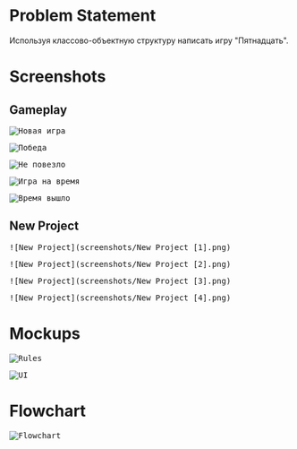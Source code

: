 # Problem Statement

Используя классово-объектную структуру написать игру "Пятнадцать".

# Screenshots

## Gameplay

<kbd>![Новая игра](screenshots/gameplay/%D0%A1%D0%BD%D0%B8%D0%BC%D0%BE%D0%BA%20%D1%8D%D0%BA%D1%80%D0%B0%D0%BD%D0%B0%20%D0%BE%D1%82%202018-08-02%2022-58-46%20-%20%D0%9D%D0%BE%D0%B2%D0%B0%D1%8F%20%D0%B8%D0%B3%D1%80%D0%B0.png)</kbd>

<kbd>![Победа](screenshots/gameplay/%D0%A1%D0%BD%D0%B8%D0%BC%D0%BE%D0%BA%20%D1%8D%D0%BA%D1%80%D0%B0%D0%BD%D0%B0%20%D0%BE%D1%82%202018-08-02%2022-59-33%20-%20%D0%9F%D0%BE%D0%B1%D0%B5%D0%B4%D0%B0.png)</kbd>

<kbd>![Не повезло](screenshots/gameplay/%D0%A1%D0%BD%D0%B8%D0%BC%D0%BE%D0%BA%20%D1%8D%D0%BA%D1%80%D0%B0%D0%BD%D0%B0%20%D0%BE%D1%82%202018-08-02%2023-00-44%20-%20%D0%9D%D0%B5%20%D0%BF%D0%BE%D0%B2%D0%B5%D0%B7%D0%BB%D0%BE.png)</kbd>

<kbd>![Игра на время](screenshots/gameplay/%D0%A1%D0%BD%D0%B8%D0%BC%D0%BE%D0%BA%20%D1%8D%D0%BA%D1%80%D0%B0%D0%BD%D0%B0%20%D0%BE%D1%82%202018-08-02%2023-01-16%20-%20%D0%98%D0%B3%D1%80%D0%B0%20%D0%BD%D0%B0%20%D0%B2%D1%80%D0%B5%D0%BC%D1%8F.png)</kbd>

<kbd>![Время вышло](screenshots/gameplay/%D0%A1%D0%BD%D0%B8%D0%BC%D0%BE%D0%BA%20%D1%8D%D0%BA%D1%80%D0%B0%D0%BD%D0%B0%20%D0%BE%D1%82%202018-08-02%2023-03-32%20-%20%D0%92%D1%80%D0%B5%D0%BC%D1%8F%20%D0%B2%D1%8B%D1%88%D0%BB%D0%BE.png)</kbd>

## New Project

<kbd>![New Project](screenshots/New Project [1].png)</kbd>

<kbd>![New Project](screenshots/New Project [2].png)</kbd>

<kbd>![New Project](screenshots/New Project [3].png)</kbd>

<kbd>![New Project](screenshots/New Project [4].png)</kbd>

# Mockups

<kbd>![Rules](mockups/rules.png)</kbd>

<kbd>![UI](mockups/ui.png)</kbd>

# Flowchart

<kbd>![Flowchart](flowchart.png)</kbd>


